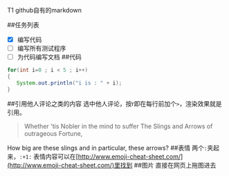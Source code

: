 T1 github自有的markdown

##任务列表
- [X] 编写代码
- [ ] 编写所有测试程序
- [ ] 为代码编写文档
##代码
```java
for(int i=0 ; i < 5 ; i++)
{
   System.out.println("i is : " + i);  
}
```
##引用他人评论之类的内容
选中他人评论，按r即在每行前加个`>`，渲染效果就是引用。
> Whether 'tis Nobler in the mind to suffer
> The Slings and Arrows of outrageous Fortune,

How big are these slings and in particular, these arrows?
##表情
两个`:`夹起来，`:+1:`
表情内容可以在[http://www.emoji-cheat-sheet.com/](http://www.emoji-cheat-sheet.com/)里找到
##图片
直接在网页上拖图进去